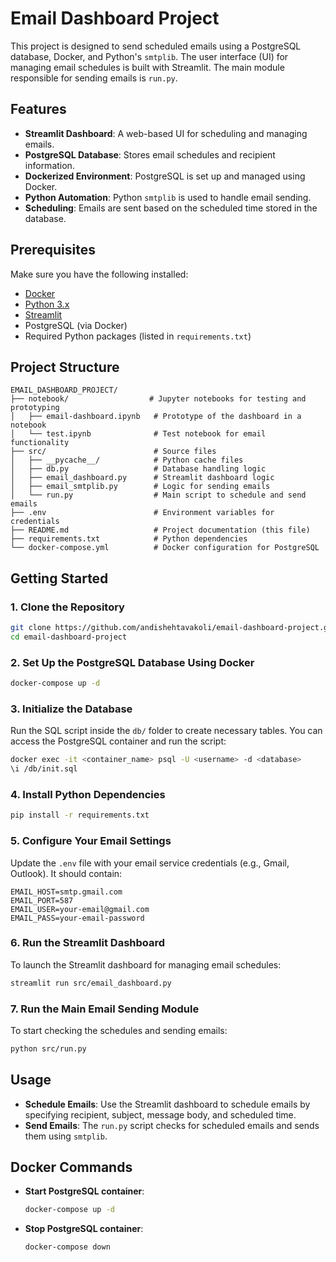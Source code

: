 # Email Dashboard Project

This project is designed to send scheduled emails using a PostgreSQL database, Docker, and Python's `smtplib`. The user interface (UI) for managing email schedules is built with Streamlit. The main module responsible for sending emails is `run.py`.

## Features
- **Streamlit Dashboard**: A web-based UI for scheduling and managing emails.
- **PostgreSQL Database**: Stores email schedules and recipient information.
- **Dockerized Environment**: PostgreSQL is set up and managed using Docker.
- **Python Automation**: Python `smtplib` is used to handle email sending.
- **Scheduling**: Emails are sent based on the scheduled time stored in the database.
  
## Prerequisites

Make sure you have the following installed:

- [Docker](https://www.docker.com/get-started)
- [Python 3.x](https://www.python.org/downloads/)
- [Streamlit](https://streamlit.io/)
- PostgreSQL (via Docker)
- Required Python packages (listed in `requirements.txt`)

## Project Structure

```
EMAIL_DASHBOARD_PROJECT/
├── notebook/                  # Jupyter notebooks for testing and prototyping
│   ├── email-dashboard.ipynb   # Prototype of the dashboard in a notebook
│   └── test.ipynb              # Test notebook for email functionality
├── src/                        # Source files
│   ├── __pycache__/            # Python cache files
│   ├── db.py                   # Database handling logic
│   ├── email_dashboard.py      # Streamlit dashboard logic
│   ├── email_smtplib.py        # Logic for sending emails
│   └── run.py                  # Main script to schedule and send emails
├── .env                        # Environment variables for credentials
├── README.md                   # Project documentation (this file)
├── requirements.txt            # Python dependencies
└── docker-compose.yml          # Docker configuration for PostgreSQL
```

## Getting Started

### 1. Clone the Repository

```bash
git clone https://github.com/andishehtavakoli/email-dashboard-project.git
cd email-dashboard-project
```

### 2. Set Up the PostgreSQL Database Using Docker

```bash
docker-compose up -d
```

### 3. Initialize the Database

Run the SQL script inside the `db/` folder to create necessary tables. You can access the PostgreSQL container and run the script:

```bash
docker exec -it <container_name> psql -U <username> -d <database>
\i /db/init.sql
```

### 4. Install Python Dependencies

```bash
pip install -r requirements.txt
```

### 5. Configure Your Email Settings

Update the `.env` file with your email service credentials (e.g., Gmail, Outlook). It should contain:

```
EMAIL_HOST=smtp.gmail.com
EMAIL_PORT=587
EMAIL_USER=your-email@gmail.com
EMAIL_PASS=your-email-password
```

### 6. Run the Streamlit Dashboard

To launch the Streamlit dashboard for managing email schedules:

```bash
streamlit run src/email_dashboard.py
```

### 7. Run the Main Email Sending Module

To start checking the schedules and sending emails:

```bash
python src/run.py
```

## Usage

- **Schedule Emails**: Use the Streamlit dashboard to schedule emails by specifying recipient, subject, message body, and scheduled time.
- **Send Emails**: The `run.py` script checks for scheduled emails and sends them using `smtplib`.

## Docker Commands

- **Start PostgreSQL container**:
    ```bash
    docker-compose up -d
    ```

- **Stop PostgreSQL container**:
    ```bash
    docker-compose down
    ```


